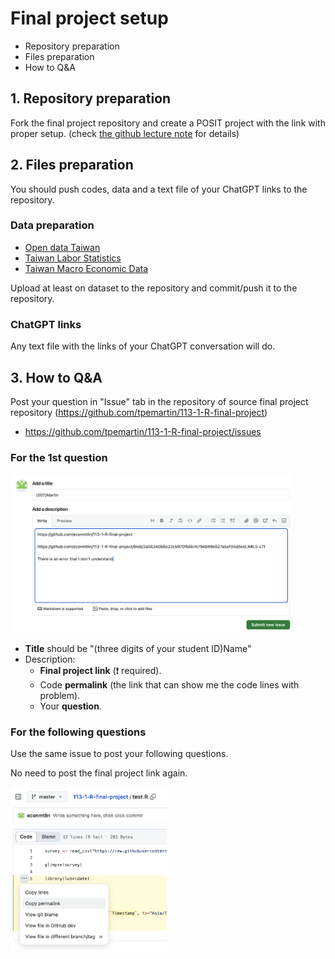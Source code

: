 # Final project setup

  - Repository preparation
  - Files preparation  
  - How to Q&A
  
## 1. Repository preparation

Fork the final project repository and create a POSIT project with the link with proper setup. (check [the github lecture note](https://github.com/tpemartin/113-1-R/blob/main/Lecture-notes/08-github.md) for details) 

## 2. Files preparation

You should push codes, data and a text file of your ChatGPT links to the repository.

### Data preparation

  - [Open data Taiwan](https://data.gov.tw/)  
  - [Taiwan Labor Statistics](https://statfy.mol.gov.tw/)  
  - [Taiwan Macro Economic Data](https://nstatdb.dgbas.gov.tw/dgbasall/webmain.aspx?sys=100&funid=defjsp)  

Upload at least on dataset to the repository and commit/push it to the repository.  

### ChatGPT links

Any text file with the links of your ChatGPT conversation will do.

## 3. How to Q&A

Post your question in "Issue" tab in the repository of source final project repository (<https://github.com/tpemartin/113-1-R-final-project>)

  - <https://github.com/tpemartin/113-1-R-final-project/issues>

### For the 1st question

<img src="../img/2024-11-09-09-31-45.png" width="450px">

  - **Title** should be "(three digits of your student ID)Name"  
  - Description:  
    - **Final project link** (:exclamation: required).  
    - Code **permalink** (the link that can show me the code lines with problem).
    - Your **question**.
  
### For the following questions

Use the same issue to post your following questions.  

No need to post the final project link again.

<img src="../img/2024-11-09-09-23-10.png" width="250px">

